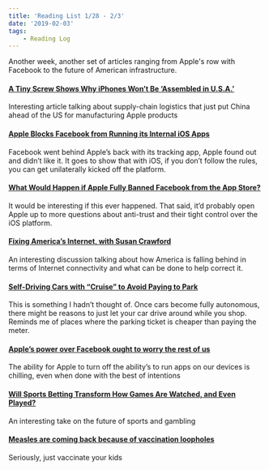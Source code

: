 ```yaml
---
title: 'Reading List 1/28 - 2/3'
date: '2019-02-03'
tags:
	- Reading Log
---
```


Another week, another set of articles ranging from Apple's row with Facebook to the future of American infrastructure.
<!-- excerpt -->

#### [A Tiny Screw Shows Why iPhones Won’t Be ‘Assembled in U.S.A.’](https://www.nytimes.com/2019/01/28/technology/iphones-apple-china-made.html)

Interesting article talking about supply-chain logistics that just put China ahead of the US for manufacturing Apple products

#### [Apple Blocks Facebook from Running its Internal iOS Apps](https://www.theverge.com/2019/1/30/18203551/apple-facebook-blocked-internal-ios-apps)

Facebook went behind Apple’s back with its tracking app, Apple found out and didn’t like it. It goes to show that with iOS, if you don’t follow the rules, you can get unilaterally kicked off the platform.

#### [What Would Happen if Apple Fully Banned Facebook from the App Store?](https://www.theverge.com/2019/2/1/18205291/apple-facebook-developer-ban-certificate-app-store)

It would be interesting if this ever happened. That said, it’d probably open Apple up to more questions about anti-trust and their tight control over the iOS platform.

#### [Fixing America’s Internet, with Susan Crawford](https://www.theverge.com/2019/1/31/18203591/internet-connectivity-susan-crawford-harvard-law-america-infrastructure-broadband-huawei-vergecast)

An interesting discussion talking about how America is falling behind in terms of Internet connectivity and what can be done to help correct it.

#### [Self-Driving Cars with “Cruise” to Avoid Paying to Park](https://news.ucsc.edu/2019/01/millardball-vehicles.html)

This is something I hadn’t thought of. Once cars become fully autonomous, there might be reasons to just let your car drive around while you shop. Reminds me of places where the parking ticket is cheaper than paying the meter.

#### [Apple’s power over Facebook ought to worry the rest of us](https://www.theverge.com/2019/1/31/18204559/apple-facebook-feud-market-research-platform-power)

The ability for Apple to turn off the ability’s to run apps on our devices is chilling, even when done with the best of intentions

#### [Will Sports Betting Transform How Games Are Watched, and Even Played?](https://www.nytimes.com/2019/01/29/magazine/sports-betting-washington.html)

An interesting take on the future of sports and gambling

#### [Measles are coming back because of vaccination loopholes](https://www.theverge.com/2019/1/30/18204333/measles-outbreaks-washington-vaccines-state-policy-anti-vax-movement)

Seriously, just vaccinate your kids
